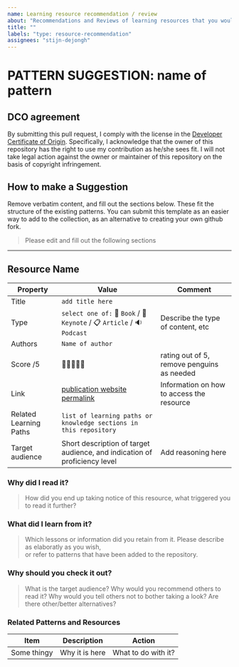 ```yaml
---
name: Learning resource recommendation / review
about: "Recommendations and Reviews of learning resources that you would like to share with other learners."
title: ""
labels: "type: resource-recommendation"
assignees: "stijn-dejongh"
---
```


# PATTERN SUGGESTION: name of pattern

## DCO agreement

By submitting this pull request, I comply with the license in the [Developer Certificate of Origin](../../DCO.md).
Specifically, I acknowledge that the owner of this repository has the right to use my contribution as he/she sees fit.
I will not take legal action against the owner or maintainer of this repository on the basis of copyright infringement.

## How to make a Suggestion

Remove verbatim content, and fill out the sections below.
These fit the structure of the existing patterns.
You can submit this template as an easier way to add to the collection, as an alternative
to creating your own github fork.

> Please edit and fill out the following sections

---

## Resource Name

| Property               | Value                                                                                                   | Comment                                    |
| ---------------------- | ------------------------------------------------------------------------------------------------------- | ------------------------------------------ |
| Title                  | `add title here`                                                                                        |                                            |
| Type                   | `select one of:` :book: `Book` / :speech_balloon: `Keynote` / :clipboard: `Article` / :sound: `Podcast` | Describe the type of content, etc          |
| Authors                | `Name of author`                                                                                        |                                            |
| Score /5               | :penguin::penguin::penguin::penguin::penguin:                                                           | rating out of 5, remove penguins as needed |
| Link                   | [publication website permalink](www.somesite.dev)                                                       | Information on how to access the resource  |
| Related Learning Paths | `list of learning paths or knowledge sections in this repository`                                       |                                            |
| Target audience        | Short description of target audience, and indication of proficiency level                               | Add reasoning here                         |

### Why did I read it?

> How did you end up taking notice of this resource, what triggered you to read it further?

### What did I learn from it?

> Which lessons or information did you retain from it. Please describe as elaboratly as you wish,  
> or refer to patterns that have been added to the repository.

### Why should you check it out?

> What is the target audience?
> Why would you recommend others to read it?
> Why would you tell others not to bother taking a look?
> Are there other/better alternatives?

### Related Patterns and Resources

| Item        | Description    | Action              |
| ----------- | -------------- | ------------------- |
| Some thingy | Why it is here | What to do with it? |
